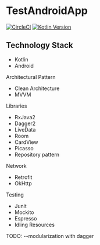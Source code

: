 # TestAndroidApp

[![CircleCI](https://circleci.com/gh/HamidQureshi/workflows/Movie_Test/tree/master.svg?style=svg)](https://circleci.com/gh/HamidQureshi/workflows/Movie_Test/tree/master)
[![Kotlin Version](https://img.shields.io/badge/kotlin-1.3.31-blue.svg)](http://kotlinlang.org/)

## Technology Stack
* Kotlin
* Android

Architectural Pattern
* Clean Architecture
* MVVM

Libraries
* RxJava2
* Dagger2
* LiveData
* Room
* CardView
* Picasso
* Repository pattern 


Network
* Retrofit
* OkHttp

Testing
* Junit
* Mockito
* Espresso
* Idling Resources

TODO:
--modularization with dagger
